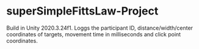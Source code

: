 # superSimpleFittsLaw-Project
Build in Unity 2020.3.24f1.
Loggs the participant ID, distance/width/center coordinates of targets, movement time in milliseconds and click point coordinates.

